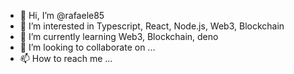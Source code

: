 - 👋 Hi, I’m @rafaele85
- 👀 I’m interested in Typescript, React, Node.js, Web3, Blockchain
- 🌱 I’m currently learning Web3, Blockchain, deno
- 💞️ I’m looking to collaborate on ...
- 📫 How to reach me ...

<!---
rafaele85/rafaele85 is a ✨ special ✨ repository because its `README.md` (this file) appears on your GitHub profile.
You can click the Preview link to take a look at your changes.
--->
